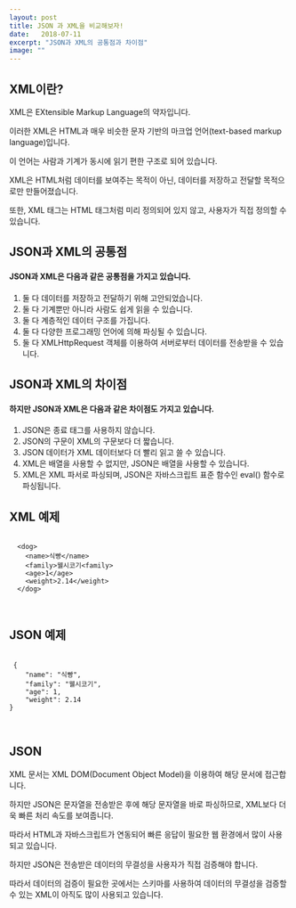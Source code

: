 ```yaml
---
layout: post
title: JSON 과 XML을 비교해보자!
date:   2018-07-11
excerpt: "JSON과 XML의 공통점과 차이점"
image: ""
---
```

<div class="row">
  <h2>XML이란?</h2>
  <p width="100%">
  XML은 EXtensible Markup Language의 약자입니다.

이러한 XML은 HTML과 매우 비슷한 문자 기반의 마크업 언어(text-based markup language)입니다.

이 언어는 사람과 기계가 동시에 읽기 편한 구조로 되어 있습니다.

 

XML은 HTML처럼 데이터를 보여주는 목적이 아닌, 데이터를 저장하고 전달할 목적으로만 만들어졌습니다.

또한, XML 태그는 HTML 태그처럼 미리 정의되어 있지 않고, 사용자가 직접 정의할 수 있습니다.
</p>

  <h2 width="100%">JSON과 XML의 공통점</h2>
  <h4 width="100%">JSON과 XML은 다음과 같은 공통점을 가지고 있습니다.</h4>
  <ol width="100%">
    <li>둘 다 데이터를 저장하고 전달하기 위해 고안되었습니다.</li>
    <li>둘 다 기계뿐만 아니라 사람도 쉽게 읽을 수 있습니다.</li>
    <li>둘 다 계층적인 데이터 구조를 가집니다.</li>
    <li>둘 다 다양한 프로그래밍 언어에 의해 파싱될 수 있습니다.</li>
    <li>둘 다 XMLHttpRequest 객체를 이용하여 서버로부터 데이터를 전송받을 수 있습니다.</li>
  </ol>
  
  <h2 width="100%">JSON과 XML의 차이점</h2>
  <h4 width="100%">하지만 JSON과 XML은 다음과 같은 차이점도 가지고 있습니다.</h4>
  <ol width="100%">
    <li>JSON은 종료 태그를 사용하지 않습니다.</li>
    <li>JSON의 구문이 XML의 구문보다 더 짧습니다.</li>
    <li>JSON 데이터가 XML 데이터보다 더 빨리 읽고 쓸 수 있습니다.</li>
    <li>XML은 배열을 사용할 수 없지만, JSON은 배열을 사용할 수 있습니다.</li>
    <li> XML은 XML 파서로 파싱되며, JSON은 자바스크립트 표준 함수인 eval() 함수로 파싱됩니다.</li>
  </ol>
  
  <h2 width="100%">XML 예제</h2>
  <pre>
  <code>
  &lt;dog&gt;
    &lt;name&gt;식빵&lt;/name&gt;
    &lt;family&gt;웰시코기&lt;family&gt;
    &lt;age&gt;1&lt;/age&gt;
    &lt;weight&gt;2.14&lt;/weight&gt;
  &lt;/dog&gt;
  </code>
  </pre>
  
 <h2 width="100%">JSON 예제</h2>
 <pre>
 <code>
 {
    "name": "식빵",
    "family": "웰시코기",
    "age": 1,
    "weight": 2.14
}
 </code>
 </pre>
 <h2>JSON</h2>
 <p width="100%">
 XML 문서는 XML DOM(Document Object Model)을 이용하여 해당 문서에 접근합니다.

하지만 JSON은 문자열을 전송받은 후에 해당 문자열을 바로 파싱하므로, XML보다 더욱 빠른 처리 속도를 보여줍니다.

따라서 HTML과 자바스크립트가 연동되어 빠른 응답이 필요한 웹 환경에서 많이 사용되고 있습니다.

 

하지만 JSON은 전송받은 데이터의 무결성을 사용자가 직접 검증해야 합니다.

따라서 데이터의 검증이 필요한 곳에서는 스키마를 사용하여 데이터의 무결성을 검증할 수 있는 XML이 아직도 많이 사용되고 있습니다.
 </p>
</div>
